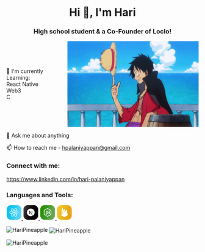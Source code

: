 <h1 align="center">Hi 👋, I'm Hari</h1>
<h3 align="center">High school student & a Co-Founder of Loclo!</h3>

<div style="display: flex; align-items: center;">
  <div>
    🌱 I'm currently Learning:<br>
    React Native<br>
    Web3<br>
    C<br>
  </div>
  <div style="margin-left: 20px;">
    <img src="https://github.com/HariPineapple/HariPineapple/blob/9d2f436fb50d512dbf0e1417fee3203fb0c6b563/luffy-spinning-straw-hat-7t9ab5hrcqtv0ffg.gif" align="right" width="400" height="225" alt="HariPineapple" />
  </div>
</div>

💬 Ask me about anything

📫 How to reach me - hpalaniyappan@gmail.com

<h3 align="left">Connect with me:</h3>
<a href="https://www.linkedin.com/in/hari-palaniyappan" align="left">
  https://www.linkedin.com/in/hari-palaniyappan
</a>

<h3 align="left">Languages and Tools:</h3>
<p align="left">
  <a href="https://reactjs.org/" target="_blank" rel="noreferrer">
    <img src="https://github.com/ElSierra/mystack-icon/blob/main/react.png?raw=true" alt="React" width="40" height="40"/>
  </a>
  <a href="https://nextjs.org/" target="_blank" rel="noreferrer">
    <img src='https://github.com/ElSierra/mystack-icon/blob/main/next.png?raw=true'  width="40" height="40"/>
  </a>
  <a href="https://nodejs.org/" target="_blank" rel="noreferrer">
    <img src="https://github.com/ElSierra/mystack-icon/blob/main/node.png?raw=true" alt="Node.js" width="40" height="40"/>
  </a>
  <a href="https://firebase.com/" target="_blank" rel="noreferrer">
    <img src="https://github.com/ElSierra/mystack-icon/blob/main/firebase.png?raw=true" alt="Firebase" width="40" height="40"/>
  </a>
</p>

<p><img align="left" src="https://github-readme-stats.vercel.app/api/top-langs?username=HariPineapple&show_icons=true&locale=en&layout=compact" alt="HariPineapple" /></p>
<p>&nbsp;<img align="center" src="https://github-readme-stats.vercel.app/api?username=HariPineapple&show_icons=true&locale=en" alt="HariPineapple" /></p>
<p><img align="center" src="https://github-readme-streak-stats.herokuapp.com/?user=HariPineapple&" alt="HariPineapple" /></p>

